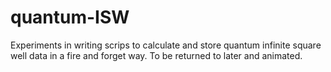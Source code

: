 # quantum-ISW
Experiments in writing scrips to calculate and store quantum infinite square well data in a fire and forget way. To be returned to later and animated.
